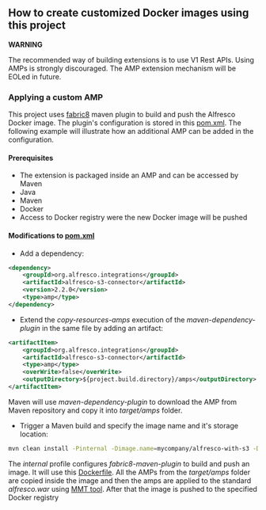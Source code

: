 ## How to create customized Docker images using this project

**WARNING**

The recommended way of building extensions is to use V1 Rest APIs. Using AMPs is strongly discouraged. The AMP extension mechanism will be EOLed in future.

### Applying a custom AMP

This project uses [fabric8](https://github.com/fabric8io/fabric8-maven-plugin) maven plugin to build and push the Alfresco Docker image. The plugin's configuration is stored in this [pom.xml](../../docker-alfresco/pom.xml). The following example will illustrate how an additional AMP can be added in the configuration.

#### Prerequisites

* The extension is packaged inside an AMP and can be accessed by Maven
* Java
* Maven
* Docker
* Access to Docker registry were the new Docker image will be pushed

#### Modifications to [pom.xml](../../docker-alfresco/pom.xml)

* Add a dependency:
```xml
<dependency>
    <groupId>org.alfresco.integrations</groupId>
    <artifactId>alfresco-s3-connector</artifactId>
    <version>2.2.0</version>
    <type>amp</type>
</dependency>
```

* Extend the _copy-resources-amps_ execution of the _maven-dependency-plugin_ in the same file by adding an artifact:
```xml
<artifactItem>
    <groupId>org.alfresco.integrations</groupId>
    <artifactId>alfresco-s3-connector</artifactId>
    <type>amp</type>
    <overWrite>false</overWrite>
    <outputDirectory>${project.build.directory}/amps</outputDirectory>
</artifactItem>
```
Maven will use _maven-dependency-plugin_ to download the AMP from Maven repository and copy it into _target/amps_ folder.

* Trigger a Maven build and specify the image name and it's storage location:
```bash
mvn clean install -Pinternal -Dimage.name=mycompany/alfresco-with-s3 -Dimage.tag=latest -Dimage.registry=quay.io
```
The _internal_ profile configures _fabric8-maven-plugin_ to build and push an image. It will use this [Dockerfile](../../docker-alfresco/Dockerfile). All the AMPs from the _target/amps_ folder are copied inside the image and then the amps are applied to the standard _alfresco.war_ using [MMT tool](https://github.com/Alfresco/alfresco-mmt). After that the image is pushed to the specified Docker registry